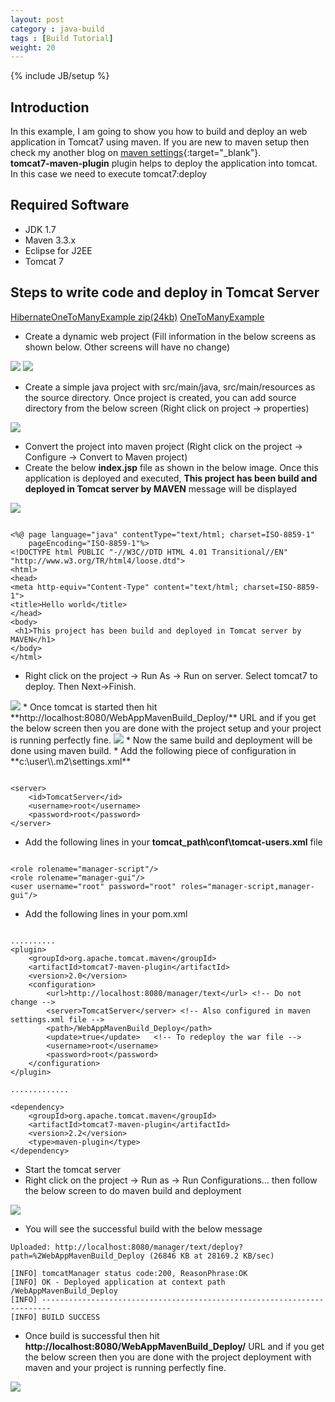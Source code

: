 ```yaml
---
layout: post
category : java-build
tags : [Build Tutorial]
weight: 20
---
```

{% include JB/setup %}

## Introduction

In this example, I am going to show you how to build and deploy an web application in Tomcat7 using maven. If you are new to maven setup then check my another blog on [maven settings](http://ashismo.github.io/java-build/2015/05/09/Setting%20up%20a%20Maven%20Build/){:target="_blank"}.  
**tomcat7-maven-plugin** plugin helps to deploy the application into tomcat. In this case we need to execute tomcat7:deploy

## Required Software


 * JDK 1.7
 * Maven 3.3.x
 * Eclipse for J2EE
 * Tomcat 7
 
## Steps to write code and deploy in Tomcat Server

 
<div class="download-view"> 
	<span class="download">
		<a href="https://github.com/ashismo/repositoryForMyBlog/tree/master/hibernate/HibernateOneToManyExample.zip" target="_blank">HibernateOneToManyExample zip(24kb)</a>
	</span>
	<span class="view">
		<a href="https://github.com/ashismo/repositoryForMyBlog/tree/master/hibernate/HibernateOneToManyExample" target="_blank">OneToManyExample</a>
	</span>
</div>

 * Create a dynamic web project (Fill information in the below screens as shown below. Other screens will have no change)
 <img src="https://cloud.githubusercontent.com/assets/11231867/7843123/2fd24166-04c5-11e5-9f3a-f9dc0494cec8.png"/>
 
 <img src="https://cloud.githubusercontent.com/assets/11231867/7843126/3149553e-04c5-11e5-86a7-9b3d28dbda48.png"/>
 
 * Create a simple java project with src/main/java, src/main/resources as the source directory. Once project is created, you can add source directory from the below screen (Right click on project -> properties)

 <img src="https://cloud.githubusercontent.com/assets/11231867/7843024/a0ce8e98-04c4-11e5-98d1-33463b6e9502.PNG"/>
 
 * Convert the project into maven project (Right click on the project -> Configure -> Convert to Maven project)
 * Create the below **index.jsp** file as shown in the below image. Once this application is deployed and executed, **This project has been build and deployed in Tomcat server by MAVEN** message will be displayed
<img src="https://cloud.githubusercontent.com/assets/11231867/7843270/35f54420-04c6-11e5-952e-5f6dbed936b7.PNG"/>

<pre class="prettyprint highlight"><code class="language-java" data-lang="java">
&lt;%@ page language="java" contentType="text/html; charset=ISO-8859-1"
    pageEncoding="ISO-8859-1"%&gt;
&lt;!DOCTYPE html PUBLIC "-//W3C//DTD HTML 4.01 Transitional//EN" "http://www.w3.org/TR/html4/loose.dtd"&gt;
&lt;html&gt;
&lt;head&gt;
&lt;meta http-equiv="Content-Type" content="text/html; charset=ISO-8859-1"&gt;
&lt;title&gt;Hello world&lt;/title&gt;
&lt;/head&gt;
&lt;body&gt;
 &lt;h1&gt;This project has been build and deployed in Tomcat server by MAVEN&lt;/h1&gt;
&lt;/body&gt;
&lt;/html&gt;
</code></pre>


 * Right click on the project -> Run As -> Run on server. Select tomcat7 to deploy. Then Next->Finish.
<img src="https://cloud.githubusercontent.com/assets/11231867/7843393/0397873a-04c7-11e5-8873-0f4e7ad3aea5.png"/> 
 * Once tomcat is started then hit **http://localhost:8080/WebAppMavenBuild_Deploy/** URL and if you get the below screen then you are done with the project setup and your project is running perfectly fine.
 <img src="https://cloud.githubusercontent.com/assets/11231867/7843452/64d3f0ec-04c7-11e5-9206-58c5c7177b0e.png"/>
 * Now the same build and deployment will be done using maven build.
 * Add the following piece of configuration in **c:\user\<user_name>\.m2\settings.xml**

<pre class="prettyprint highlight"><code class="language-xml" data-lang="xml">
&lt;server&gt;
	&lt;id&gt;TomcatServer&lt;/id&gt;
	&lt;username&gt;root&lt;/username&gt;
	&lt;password&gt;root&lt;/password&gt;
&lt;/server&gt;
</code></pre>

 * Add the following lines in your **tomcat_path\conf\tomcat-users.xml** file

<pre class="prettyprint highlight"><code class="language-xml" data-lang="xml">
&lt;role rolename="manager-script"/&gt;
&lt;role rolename="manager-gui"/&gt;
&lt;user username="root" password="root" roles="manager-script,manager-gui"/&gt;
</code></pre>

 * Add the following lines in your pom.xml

<pre class="prettyprint highlight"><code class="language-xml" data-lang="xml">
..........
&lt;plugin&gt;
	&lt;groupId&gt;org.apache.tomcat.maven&lt;/groupId&gt;
	&lt;artifactId&gt;tomcat7-maven-plugin&lt;/artifactId&gt;
	&lt;version&gt;2.0&lt;/version&gt;
	&lt;configuration&gt;
		&lt;url&gt;http://localhost:8080/manager/text&lt;/url&gt; &lt;!-- Do not change --&gt;
		&lt;server&gt;TomcatServer&lt;/server&gt; &lt;!-- Also configured in maven settings.xml file --&gt;
		&lt;path&gt;/WebAppMavenBuild_Deploy&lt;/path&gt;
		&lt;update&gt;true&lt;/update&gt;   &lt;!-- To redeploy the war file --&gt;
		&lt;username&gt;root&lt;/username&gt;
		&lt;password&gt;root&lt;/password&gt;
	&lt;/configuration&gt;
&lt;/plugin&gt;

.............

&lt;dependency&gt;
	&lt;groupId&gt;org.apache.tomcat.maven&lt;/groupId&gt;
	&lt;artifactId&gt;tomcat7-maven-plugin&lt;/artifactId&gt;
	&lt;version&gt;2.2&lt;/version&gt;
	&lt;type&gt;maven-plugin&lt;/type&gt;
&lt;/dependency&gt;
</code></pre>
 
 * Start the tomcat server
 * Right click on the project -> Run as -> Run Configurations... then follow the below screen to do maven build and deployment

 <img src="https://cloud.githubusercontent.com/assets/11231867/7844765/62e4807c-04d0-11e5-9672-eccf8966b860.PNG">
 
 * You will see the successful build with the below message
 
```
Uploaded: http://localhost:8080/manager/text/deploy?path=%2WebAppMavenBuild_Deploy (26846 KB at 28169.2 KB/sec)
 
[INFO] tomcatManager status code:200, ReasonPhrase:OK
[INFO] OK - Deployed application at context path /WebAppMavenBuild_Deploy
[INFO] ------------------------------------------------------------------------
[INFO] BUILD SUCCESS
```

 * Once build is successful then hit **http://localhost:8080/WebAppMavenBuild_Deploy/** URL and if you get the below screen then you are done with the project deployment with maven and your project is running perfectly fine.
 <img src="https://cloud.githubusercontent.com/assets/11231867/7843452/64d3f0ec-04c7-11e5-9206-58c5c7177b0e.png"/>